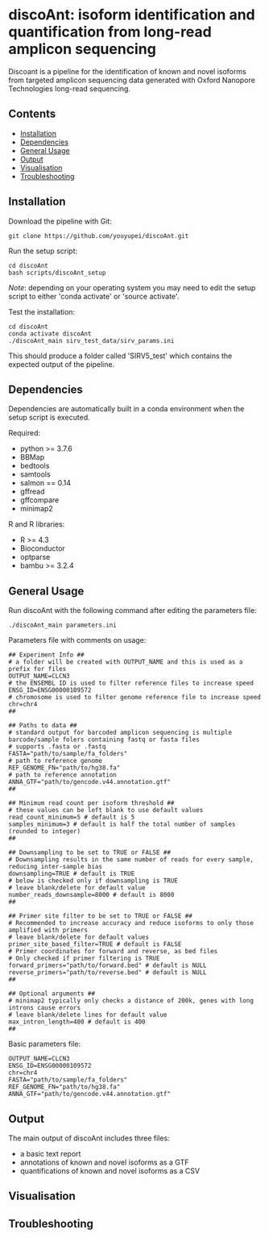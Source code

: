 # discoAnt: isoform identification and quantification from long-read amplicon sequencing

Discoant is a pipeline for the identification of known and novel isoforms from targeted amplicon sequencing data generated with Oxford Nanopore Technologies long-read sequencing. 

## Contents

- [Installation](#installation)
- [Dependencies](#dependencies)
- [General Usage](#General-Usage)
- [Output](#Output)
- [Visualisation](#Visualisation)
- [Troubleshooting](#Troubleshooting)

## Installation

Download the pipeline with Git:
```
git clone https://github.com/youyupei/discoAnt.git
```

Run the setup script:
```
cd discoAnt
bash scripts/discoAnt_setup
```
*Note*: depending on your operating system you may need to edit the setup script to either 'conda activate' or 'source activate'.

Test the installation:
```
cd discoAnt
conda activate discoAnt
./discoAnt_main sirv_test_data/sirv_params.ini
```
This should produce a folder called 'SIRV5_test' which contains the expected output of the pipeline.

## Dependencies
Dependencies are automatically built in a conda environment when the setup script is executed.

Required:
  - python >= 3.7.6
  - BBMap
  - bedtools
  - samtools
  - salmon == 0.14
  - gffread
  - gffcompare
  - minimap2

  R and R libraries:
  - R >= 4.3
  - Bioconductor
  - optparse
  - bambu >= 3.2.4

## General Usage
Run discoAnt with the following command after editing the parameters file:
```
./discoAnt_main parameters.ini
```

Parameters file with comments on usage:
```
## Experiment Info ##
# a folder will be created with OUTPUT_NAME and this is used as a prefix for files
OUTPUT_NAME=CLCN3
# the ENSEMBL ID is used to filter reference files to increase speed
ENSG_ID=ENSG00000109572
# chromosome is used to filter genome reference file to increase speed
chr=chr4
##

## Paths to data ##
# standard output for barcoded amplicon sequencing is multiple barcode/sample folers containing fastq or fasta files
# supports .fasta or .fastq
FASTA="path/to/sample/fa_folders"
# path to reference genome 
REF_GENOME_FN="path/to/hg38.fa"
# path to reference annotation
ANNA_GTF="path/to/gencode.v44.annotation.gtf"
##

## Minimum read count per isoform threshold ##
# these values can be left blank to use default values
read_count_minimum=5 # default is 5
samples_minimum=3 # default is half the total number of samples (rounded to integer)
##

## Downsampling to be set to TRUE or FALSE ##
# Downsampling results in the same number of reads for every sample, reducing inter-sample bias
downsampling=TRUE # default is TRUE
# below is checked only if downsampling is TRUE
# leave blank/delete for default value
number_reads_downsample=8000 # default is 8000
##

## Primer site filter to be set to TRUE or FALSE ##
# Recommended to increase accuracy and reduce isoforms to only those amplified with primers
# leave blank/delete for default values
primer_site_based_filter=TRUE # default is FALSE
# Primer coordinates for forward and reverse, as bed files
# Only checked if primer filtering is TRUE
forward_primers="path/to/forward.bed" # default is NULL
reverse_primers="path/to/reverse.bed" # default is NULL
##

## Optional arguments ##
# minimap2 typically only checks a distance of 200k, genes with long introns cause errors
# leave blank/delete lines for default value
max_intron_length=400 # default is 400
##
```
Basic parameters file:
```
OUTPUT_NAME=CLCN3
ENSG_ID=ENSG00000109572
chr=chr4
FASTA="path/to/sample/fa_folders"
REF_GENOME_FN="path/to/hg38.fa"
ANNA_GTF="path/to/gencode.v44.annotation.gtf"
```

## Output
The main output of discoAnt includes three files:
  - a basic text report
  - annotations of known and novel isoforms as a GTF
  - quantifications of known and novel isoforms as a CSV

## Visualisation

## Troubleshooting




